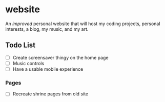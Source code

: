 # website

An _improved_ personal website that will host my coding projects, personal interests, a blog, my music, and my art.

## Todo List

- [ ] Create screensaver thingy on the home page
- [ ] Music controls
- [ ] Have a usable mobile experience

### Pages

- [ ] Recreate shrine pages from old site
